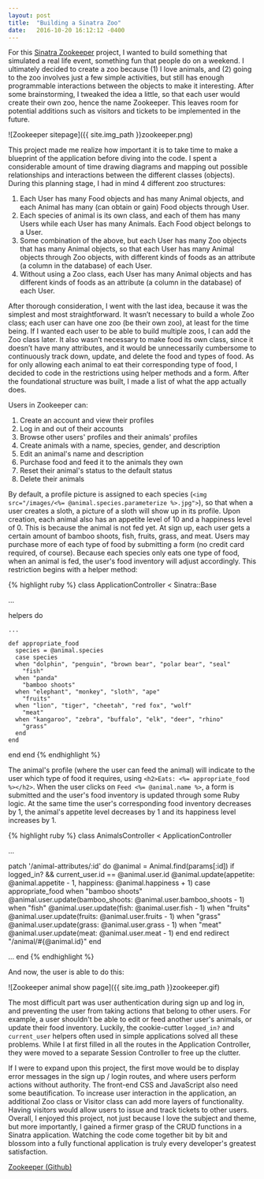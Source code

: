 ```yaml
---
layout: post
title:  "Building a Sinatra Zoo"
date:   2016-10-20 16:12:12 -0400
---
```



For this [Sinatra Zookeeper](https://github.com/auranbuckles/zookeeper) project, I wanted to build something that simulated a real life event, something fun that people do on a weekend. I ultimately decided to create a zoo because (1) I love animals, and (2) going to the zoo involves just a few simple activities, but still has enough programmable interactions between the objects to make it interesting. After some brainstorming, I tweaked the idea a little, so that each user would create their own zoo, hence the name Zookeeper. This leaves room for potential additions such as visitors and tickets to be implemented in the future.

![Zookeeper sitepage]({{ site.img_path }}zookeeper.png)

This project made me realize how important it is to take time to make a blueprint of the application before diving into the code. I spent a considerable amount of time drawing diagrams and mapping out possible relationships and interactions between the different classes (objects). During this planning stage, I had in mind 4 different zoo structures:

1. Each User has many Food objects and has many Animal objects, and each Animal has many (can obtain or gain) Food objects through User.
2. Each species of animal is its own class, and each of them has many Users while each User has many Animals. Each Food object belongs to a User.
3. Some combination of the above, but each User has many Zoo objects that has many Animal objects, so that each User has many Animal objects through Zoo objects, with different kinds of foods as an attribute (a column in the database) of each User.
4. Without using a Zoo class, each User has many Animal objects and has different kinds of foods as an attribute (a column in the database) of each User.

After thorough consideration, I went with the last idea, because it was the simplest and most straightforward. It wasn’t necessary to build a whole Zoo class; each user can have one zoo (be their own zoo), at least for the time being. If I wanted each user to be able to build multiple zoos, I can add the Zoo class later. It also wasn’t necessary to make food its own class, since it doesn’t have many attributes, and it would be unnecessarily cumbersome to continuously track down, update, and delete the food and types of food. As for only allowing each animal to eat their corresponding type of food, I decided to code in the restrictions using helper methods and a form. After the foundational structure was built, I made a list of what the app actually does.

Users in Zookeeper can:
1. Create an account and view their profiles
2. Log in and out of their accounts
3. Browse other users' profiles and their animals' profiles
4. Create animals with a name, species, gender, and description
5. Edit an animal's name and description
6. Purchase food and feed it to the animals they own
7. Reset their animal's status to the default status
8. Delete their animals

By default, a profile picture is assigned to each species (`<img src="/images/<%= @animal.species.parameterize %>.jpg">`), so that when a user creates a sloth, a picture of a sloth will show up in its profile. Upon creation, each animal also has an appetite level of 10 and a happiness level of 0. This is because the animal is not fed yet. At sign up, each user gets a certain amount of bamboo shoots, fish, fruits, grass, and meat. Users may purchase more of each type of food by submitting a form (no credit card required, of course). Because each species only eats one type of food, when an animal is fed, the user's food inventory will adjust accordingly. This restriction begins with a helper method:

{% highlight ruby %}
class ApplicationController < Sinatra::Base

  ...

  helpers do

    ...

    def appropriate_food
      species = @animal.species
      case species
      when "dolphin", "penguin", "brown bear", "polar bear", "seal"
        "fish"
      when "panda"
        "bamboo shoots"
      when "elephant", "monkey", "sloth", "ape"
        "fruits"
      when "lion", "tiger", "cheetah", "red fox", "wolf"
        "meat"
      when "kangaroo", "zebra", "buffalo", "elk", "deer", "rhino"
        "grass"
      end
    end

  end
end
{% endhighlight %}

The animal's profile (where the user can feed the animal) will indicate to the user which type of food it requires, using `<h2>Eats: <%= appropriate_food %></h2>`. When the user clicks on `Feed <%= @animal.name %>`, a form is submitted and the user's food inventory is updated through some Ruby logic. At the same time the user's corresponding food inventory decreases by 1, the animal's appetite level decreases by 1 and its happiness level increases by 1.

{% highlight ruby %}
class AnimalsController < ApplicationController

  ...

  patch '/animal-attributes/:id' do
    @animal = Animal.find(params[:id])
    if logged_in? && current_user.id == @animal.user.id
      @animal.update(appetite: @animal.appetite - 1, happiness: @animal.happiness + 1)
      case appropriate_food
      when "bamboo shoots"
        @animal.user.update(bamboo_shoots: @animal.user.bamboo_shoots - 1)
      when "fish"
        @animal.user.update(fish: @animal.user.fish - 1)
      when "fruits"
        @animal.user.update(fruits: @animal.user.fruits - 1)
      when "grass"
        @animal.user.update(grass: @animal.user.grass - 1)
      when "meat"
        @animal.user.update(meat: @animal.user.meat - 1)
      end
    end
    redirect "/animal/#{@animal.id}"
  end

  ...
end
{% endhighlight %}

And now, the user is able to do this:

![Zookeeper animal show page]({{ site.img_path }}zookeeper.gif)

The most difficult part was user authentication during sign up and log in, and preventing the user from taking actions that belong to other users. For example, a user shouldn't be able to edit or feed another user's animals, or update their food inventory. Luckily, the cookie-cutter ```logged_in?``` and ```current_user``` helpers often used in simple applications solved all these problems. While I at first filled in all the routes in the Application Controller, they were moved to a separate Session Controller to free up the clutter.

If I were to expand upon this project, the first move would be to display error messages in the sign up / login routes, and where users perform actions without authority. The front-end CSS and JavaScript also need some beautification. To increase user interaction in the application, an additional Zoo class or Visitor class can add more layers of functionality. Having visitors would allow users to issue and track tickets to other users. Overall, I enjoyed this project, not just because I love the subject and theme, but more importantly, I gained a firmer grasp of the CRUD functions in a Sinatra application. Watching the code come together bit by bit and blossom into a fully functional application is truly every developer's greatest satisfaction.

[Zookeeper (Github)](https://github.com/auranbuckles/zookeeper)

